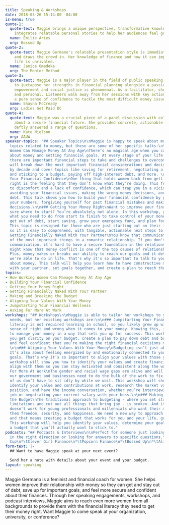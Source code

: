 ```yaml
---
title: Speaking & Workshops
date: 2018-03-26 15:14:00 -04:00
is-menu: true
quote-1:
  quote-text: Maggie brings a unique perspective, transformative knowledge, and seamlessly
    integrates relatable personal stories to help her audiences feel good about money.
  name: Emilie Aries
  org: Bossed Up
quote-2:
  quote-text: Maggie Germano's relatable presentation style is immediately engaging
    and draws the crowd in. Her knowledge of finance and how it can impact everyday
    life is unrivaled.
  name: Janice Omadeke
  org: The Mentor Method
quote-3:
  quote-text: Maggie is a major player in the field of public speaking. Her ability
    to juxtapose her strengths in financial planning alongside a passion for women's
    empowerment and social justice is phenomenal. As a facilitator, she is engaging
    and personal. Listeners walk away from her sessions with key action items and
    a pure sense of confidence to tackle the most difficult money issues.
  name: Shayna McCready
  org: Ladies Get Paid DC
quote-4:
  quote-text: Maggie was a crucial piece of a panel discussion with college students
    about a secure financial future. She provided concrete, actionable advice, and
    deftly answered a range of questions.
  name: Kate Nielson
  org: AAUW
speaker-topics: "## Speaker Topics\n\nMaggie is happy to speak about many different
  topics related to money, but these are some of her specific talks:\n\n### How Working
  Women Can Manage Money At Any Age\nThere’s no magical age when you can stop thinking
  about money and setting financial goals. At every stage of your life and career,
  there are important financial steps to take and challenges to overcome. This talk
  will break down the most important financial considerations and decisions decade
  by decade and cover topics like saving for retirement, negotiating a raise, creating
  and sticking to a budget, paying off high-interest debt, and more. \n\n### Building
  Your Financial Confidence\nOne thing that holds women back from getting their money
  right is the feeling that they don’t know what they’re doing. This feeling can lead
  to discomfort and a lack of confidence, which can trap you in a vicious cycle of
  avoiding your financial issues, making the wrong money decisions, and falling into
  debt. This talk shows you how to build your financial confidence by getting to know
  your numbers, forgiving yourself for past financial mistakes and making better money
  decisions.\n\n### Getting Your Money Right\nWant to improve your finances but not
  sure where to start? You’re absolutely not alone. In this workshop, you’ll learn
  what you need to do from start to finish to take control of your money, so you can
  get out of debt, start saving, grow your emergency fund, and plan for your future.
  This topic is designed for those who are just starting out on their financial journey,
  so it is easy to comprehend, with tangible, actionable next steps to take away.\n\n###
  Getting Financially Naked With Your Partner\nYou know that communication is one
  of the most important things in a romantic relationship. If you don't have good
  communication, it's hard to have a secure foundation in the relationship. You also
  might know that money conflict is one of the top causes of relationship strife.
  Plus, money makes or breaks our ability to reach our goals and it determines what
  we're able to do in life. That's why it's so important to talk to your life partner
  about money. This talk will help you learn how to have constructive money conversations
  with your partner, set goals together, and create a plan to reach those goals together."
topics:
- How Working Women Can Manage Money At Any Age
- Building Your Financial Confidence
- Getting Your Money Right
- Getting Financially Naked With Your Partner
- Making and Breaking the Budget
- Aligning Your Values With Your Money
- Jumpstarting Your Financial Wellness
- Asking For More At Work
workshops: "## Workshops\n\nMaggie is able to tailor her workshops to your specific
  needs, but her existing workshops are:\n\n### Jumpstarting Your Financial Wellness\nFinancial
  literacy is not required learning in school, so you likely grew up without a clear
  sense of right and wrong when it comes to your money. Knowing this, it can be difficult
  to manage your money in a way that sets you up for success. This workshop will help
  you get clarity on your budget, create a plan to pay down debt and build up savings,
  and feel confident that you’re making the right financial decisions moving forward.
  \n\n### Aligning Your Values With Your Money\nBudgeting isn’t just about the numbers.
  It’s also about feeling energized by and emotionally connected to your financial
  goals. That’s why it’s so important to align your values with those goals. This
  workshop will show you how to identify your values and create financial goals that
  align with them so you can stay motivated and consistent along the way.\n\n### Asking
  For More At Work\nThe gender and racial wage gaps are alive and well. And while
  our government and businesses need to do the bulk of the work to fix this, the rest
  of us don’t have to sit idly by while we wait. This workshop will show you how to
  identify your value and contributions at work, research the market value of your
  position, and have the income conversation, whether you’re interviewing for a new
  job or negotiating your current salary with your boss.\n\n### Making and Breaking
  the Budget\nThe traditional approach to budgeting - where you set strict spending
  limitations and cut out all things that bring joy - is broken. And it definitely
  doesn't work for young professionals and millennials who want their money to allow
  them freedom, security, and happiness. We need a new way to approach budgeting,
  and that means creating a budget that works for you and your life, goals, and values.
  This workshop will help you identify your values, determine your goals, and create
  a budget that you’ll actually want to stick to."
podcasts: "## Podcasts & Interviews\n\nPerfect for someone just looking to get pointed
  in the right direction or looking for answers to specific questions.\n\n*\tThe Daily
  Cup\n*\tClever Girl Finance\n*\tPopcorn Finance\n*\tBossed Up\n*\tAligned and Alive"
form-text: |-
  ## Want to have Maggie speak at your next event?

  Send her a note with details about your event and your budget.
layout: speaking
---
```


Maggie Germano is a feminist and financial coach for women. She helps women improve their relationship with money so they can get and stay out of debt, save up for important goals, and feel more secure and confident about their finances. Through her speaking engagements, workshops, and podcast interviews, Maggie aims to reach even more women from all backgrounds to provide them with the financial literacy they need to get their money right. Want Maggie to come speak at your organization, university, or conference?